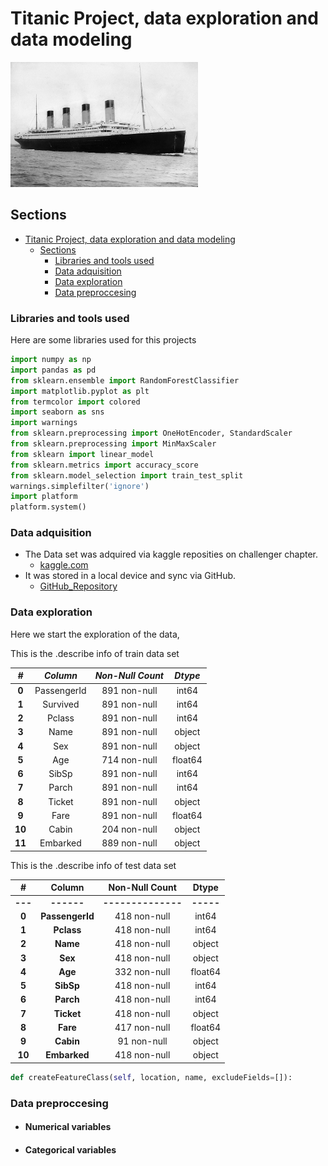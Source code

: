 # Titanic Project, data exploration and data modeling

<img src = "Images/RMS_Titanic_3.jpg" width = 300 height = 200>

<!--![Images](Images/RMS_Titanic_3.jpg)-->

## Sections

- [Titanic Project, data exploration and data modeling](#titanic-project-data-exploration-and-data-modeling)
  - [Sections](#sections)
    - [Libraries and tools used](#libraries-and-tools-used)
    - [Data adquisition](#data-adquisition)
    - [Data exploration](#data-exploration)
    - [Data preproccesing](#data-preproccesing)

### Libraries and tools used

Here are some libraries used for this projects

```python
import numpy as np
import pandas as pd
from sklearn.ensemble import RandomForestClassifier
import matplotlib.pyplot as plt
from termcolor import colored
import seaborn as sns
import warnings
from sklearn.preprocessing import OneHotEncoder, StandardScaler
from sklearn.preprocessing import MinMaxScaler
from sklearn import linear_model
from sklearn.metrics import accuracy_score
from sklearn.model_selection import train_test_split
warnings.simplefilter('ignore')
import platform
platform.system()
```

### Data adquisition

- The Data set was adquired via kaggle reposities on challenger chapter.
  - [kaggle.com](https://www.kaggle.com/competitions/titanic "Titanic Data Set")
- It was stored in a local device and sync via GitHub.
  - [GitHub_Repository](https://github.com/Cesar421/Titanic "Cesar GitHub")
  
### Data exploration

Here we start the exploration of the data,

This is the .describe info of train data set

| **_#_**  | **_Column_**  | **_Non-Null Count_**  | **_Dtype_**  |  
|:-------: |:------------: |:--------------------: |:-----------: |
|  **0**   |  PassengerId  |     891 non-null      |    int64     |
|  **1**   |   Survived    |     891 non-null      |    int64     |
|  **2**   |    Pclass     |     891 non-null      |    int64     |
|  **3**   |     Name      |     891 non-null      |    object    |
|  **4**   |      Sex      |     891 non-null      |    object    |
|  **5**   |      Age      |     714 non-null      |   float64    |
|  **6**   |     SibSp     |     891 non-null      |    int64     |
|  **7**   |     Parch     |     891 non-null      |    int64     |
|  **8**   |    Ticket     |     891 non-null      |    object    |
|  **9**   |     Fare      |     891 non-null      |   float64    |
|  **10**  |     Cabin     |     204 non-null      |    object    |
|  **11**  |   Embarked    |     889 non-null      |    object    |

This is the .describe info of test data set

|  **#**  |    **Column**   | **Non-Null Count** | **Dtype** |
|:-------:|:---------------:|:------------------:|:---------:|
| **---** |    **------**   | **--------------** | **-----** |
|  **0**  | **PassengerId** |    418 non-null    |   int64   |
|  **1**  |    **Pclass**   |    418 non-null    |   int64   |
|  **2**  |     **Name**    |    418 non-null    |   object  |
|  **3**  |     **Sex**     |    418 non-null    |   object  |
|  **4**  |     **Age**     |    332 non-null    |  float64  |
|  **5**  |    **SibSp**    |    418 non-null    |   int64   |
|  **6**  |    **Parch**    |    418 non-null    |   int64   |
|  **7**  |    **Ticket**   |    418 non-null    |   object  |
|  **8**  |     **Fare**    |    417 non-null    |  float64  |
|  **9**  |    **Cabin**    |     91 non-null    |   object  |
|  **10** |   **Embarked**  |    418 non-null    |   object  |


```python
def createFeatureClass(self, location, name, excludeFields=[]):
```

### Data preproccesing

- #### Numerical variables
  
- #### Categorical variables
